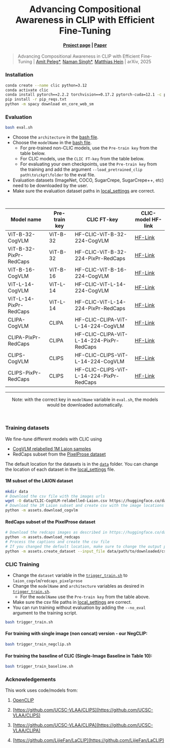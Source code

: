<div align="center">

# Advancing Compositional Awareness in CLIP with Efficient Fine-Tuning
	
#### [Project page](https://clic-compositional-clip.github.io/) | [Paper](https://arxiv.org/abs/***) 

</div>

> Advancing Compositional Awareness in CLIP with Efficient Fine-Tuning |
> [Amit Peleg*](mailto:amit.peleg@uni-tuebingen.de), [Naman Singh*](mailto:naman-deep.singh@uni-tuebingen.de), [Matthias Hein](https://uni-tuebingen.de/fakultaeten/mathematisch-naturwissenschaftliche-fakultaet/fachbereiche/informatik/lehrstuehle/maschinelles-lernen/team/prof-dr-matthias-hein/) |
> arXiv, 2025

### Installation

``` bash
conda create --name clic python=3.12
conda activate clic
conda install pytorch==2.2.2 torchvision==0.17.2 pytorch-cuda=12.1 -c pytorch -c nvidia
pip install -r pip_reqs.txt
python -m spacy download en_core_web_sm
```
### Evaluation

```bash
bash eval.sh
```
- Choose the `architecture` in the [bash file](eval.sh).
- Choose the `modelName` in the [bash file](eval.sh).
  - For pre-trained non-CLIC models,  use the `Pre-train key` from the table below.
  - For CLIC models, use the `CLIC FT-key` from the table below.
  - For evaluating your own checkpoints, use the `Pre-train key` from the training and add the argument `--load_pretrained_clip path\to\ckpt\folder` to the eval file.
- Evaluation datasets (ImageNet, COCO, SugarCrepe, SugarCrepe++, etc) need to be downloaded by the user.
- Make sure the evaluation dataset paths in [local_settings](/local_setting.py) are correct.


<br>

<div align="center">
	
| Model name              | Pre-train key    | CLIC FT-key | CLIC-model HF-link                             |
|----------------------|------------|-------------------------|-------------------------------------------|
ViT-B-32-CogVLM  | ViT-B-32 |HF-CLIC-ViT-B-32-224-CogVLM | [HF-Link](https://huggingface.co/nmndeep/CLIC-ViT-B-32-224-CogVLM) |
ViT-B-32-PixPr-RedCaps | ViT-B-32 |HF-CLIC-ViT-B-32-224-PixPr-RedCaps| [HF-Link](https://huggingface.co/nmndeep/CLIC-ViT-B-32-224-PixelProse) |
ViT-B-16-CogVLM  | ViT-B-16 |HF-CLIC-ViT-B-16-224-CogVLM| [HF-Link](https://huggingface.co/nmndeep/CLIC-ViT-B-16-224-CogVLM) |
ViT-L-14-CogVLM  | ViT-L-14 |HF-CLIC-ViT-L-14-224-CogVLM| [HF-Link](https://huggingface.co/nmndeep/CLIC-ViT-L-14-224-CogVLM) |
ViT-L-14-PixPr-RedCaps  | ViT-L-14 |HF-CLIC-ViT-L-14-224-PixPr-RedCaps| [HF-Link](https://huggingface.co/nmndeep/CLIC-ViT-L-14-224-PixelProse) |
CLIPA-CogVLM  | CLIPA |HF-CLIC-CLIPA-ViT-L-14-224-CogVLM| [HF-Link](https://huggingface.co/nmndeep/CLIC-CLIPA-ViT-L-14-224-CogVLM) |
CLIPA-PixPr-RedCaps  | CLIPA |HF-CLIC-CLIPA-ViT-L-14-224-PixPr-RedCaps| [HF-Link](https://huggingface.co/nmndeep/CLIC-CLIPA-ViT-L-14-224-PixelProse) |
CLIPS-CogVLM  | CLIPS |HF-CLIC-CLIPS-ViT-L-14-224-CogVLM| [HF-Link](https://huggingface.co/nmndeep/CLIC-CLIPS-ViT-L-14-224-CogVLM) |
CLIPS-PixPr-RedCaps  | CLIPS |HF-CLIC-CLIPS-ViT-L-14-224-PixPr-RedCaps| [HF-Link](https://huggingface.co/nmndeep/CLIC-CLIPS-ViT-L-14-224-PixelProse) |
-------------------------------------------------------------------------------------------------
Note: with the correct key in `modelName` variable in `eval.sh`, the models would be downloaded automatically. 

</div>

<br>

### Training datasets
We fine-tune different models with CLIC using 

-  [CogVLM relabelled 1M Laion samples](https://huggingface.co/datasets/nmndeep/CLIC-CogVLM-relabelled-Laion)
-  RedCaps subset from the [PixelProse dataset](https://huggingface.co/datasets/tomg-group-umd/pixelprose)

The default location for the datasets is in the [`data`](data) folder. 
You can change the location of each dataset in the [local_settings](local_setting.py) file.

#### 1M subset of the LAION dataset
```bash
mkdir data
# Download the csv file with the images urls
wget -O data/CLIC-CogVLM-relabelled-Laion.csv https://huggingface.co/datasets/nmndeep/CLIC-CogVLM-relabelled-Laion 
# Download the 1M Laion subset and create csv with the image locations
python -m assets.download_cogvlm
```
#### RedCaps subset of the PixelProse dataset
```bash
# Download the redcaps images as described in https://huggingface.co/datasets/tomg-group-umd/pixelprose
python -m assets.download_redcaps
# Process the captions and create the csv file
# If you changed the default location, make sure to change the output path argument as well
python -m assets.create_dataset --input_file data/path/to/downloaded/csv/file.csv --output_file data/redcaps_pixelprose/redcaps_pixelprose.csv
```

### CLIC Training

- Change the `dataset` variable in the [`trigger_train.sh`](trigger_train.sh) to `laion_cogvlm`/`redcaps_pixelprose`
- Change the `modelName` and `architecture` variables as desired in [`trigger_train.sh`](trigger_train.sh).
  - For the `modelName` use the `Pre-train key` from the table above.
- Make sure the csv file paths in [local_settings](/local_setting.py) are correct.
- You can run training without evaluation by adding the `--no_eval` argument to the training script.

```bash
bash trigger_train.sh
```

#### For training with single image (non concat) version - our NegCLIP:
```bash
bash trigger_train_negclip.sh
```

#### For training the baseline of CLIC (Single-Image Baseline in Table 10):
```bash
bash trigger_train_baseline.sh
```

### Acknowledgements
This work uses code/models from:

1. [OpenCLIP](https://github.com/mlfoundations/open_clip/tree/main)

2. [https://github.com/UCSC-VLAA/CLIPS](https://github.com/UCSC-VLAA/CLIPS)

3. [https://github.com/UCSC-VLAA/CLIPA](https://github.com/UCSC-VLAA/CLIPA)

4. [https://github.com/LijieFan/LaCLIP](https://github.com/LijieFan/LaCLIP)


